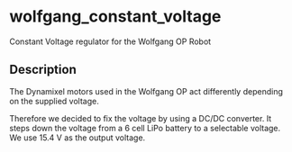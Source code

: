 # wolfgang_constant_voltage
Constant Voltage regulator for the Wolfgang OP Robot

## Description
The Dynamixel motors used in the Wolfgang OP act differently depending on the supplied voltage.

Therefore we decided to fix the voltage by using a DC/DC converter. It steps down the voltage from a 6 cell LiPo battery to a selectable voltage. We use 15.4 V as the output voltage.
